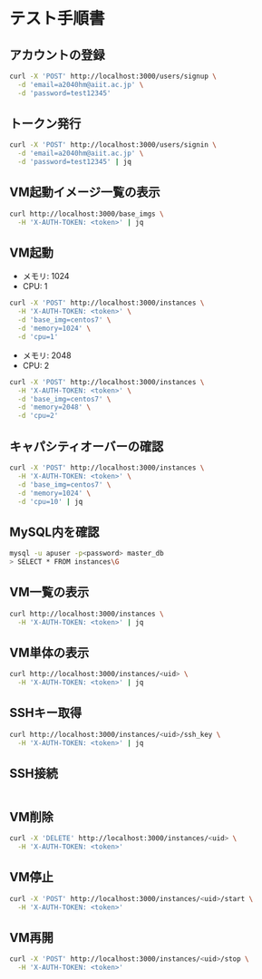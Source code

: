 # テスト手順書

## アカウントの登録
```sh
curl -X 'POST' http://localhost:3000/users/signup \
  -d 'email=a2040hm@aiit.ac.jp' \
  -d 'password=test12345'
```

## トークン発行
```sh
curl -X 'POST' http://localhost:3000/users/signin \
  -d 'email=a2040hm@aiit.ac.jp' \
  -d 'password=test12345' | jq
```

## VM起動イメージ一覧の表示
```sh
curl http://localhost:3000/base_imgs \
  -H 'X-AUTH-TOKEN: <token>' | jq
```

## VM起動
- メモリ: 1024
- CPU: 1
```sh
curl -X 'POST' http://localhost:3000/instances \
  -H 'X-AUTH-TOKEN: <token>' \
  -d 'base_img=centos7' \
  -d 'memory=1024' \
  -d 'cpu=1'
```

- メモリ: 2048
- CPU: 2
```sh
curl -X 'POST' http://localhost:3000/instances \
  -H 'X-AUTH-TOKEN: <token>' \
  -d 'base_img=centos7' \
  -d 'memory=2048' \
  -d 'cpu=2'
```

## キャパシティオーバーの確認
```sh
curl -X 'POST' http://localhost:3000/instances \
  -H 'X-AUTH-TOKEN: <token>' \
  -d 'base_img=centos7' \
  -d 'memory=1024' \
  -d 'cpu=10' | jq
```

## MySQL内を確認
```sh
mysql -u apuser -p<password> master_db
> SELECT * FROM instances\G
```

## VM一覧の表示
```sh
curl http://localhost:3000/instances \
  -H 'X-AUTH-TOKEN: <token>' | jq
```

## VM単体の表示
```sh
curl http://localhost:3000/instances/<uid> \
  -H 'X-AUTH-TOKEN: <token>' | jq
```

## SSHキー取得
```sh
curl http://localhost:3000/instances/<uid>/ssh_key \
  -H 'X-AUTH-TOKEN: <token>' | jq
```

## SSH接続
```sh

```

## VM削除
```sh
curl -X 'DELETE' http://localhost:3000/instances/<uid> \
  -H 'X-AUTH-TOKEN: <token>'
```

## VM停止
```sh
curl -X 'POST' http://localhost:3000/instances/<uid>/start \
  -H 'X-AUTH-TOKEN: <token>'
```

## VM再開
```sh
curl -X 'POST' http://localhost:3000/instances/<uid>/stop \
  -H 'X-AUTH-TOKEN: <token>'
```

